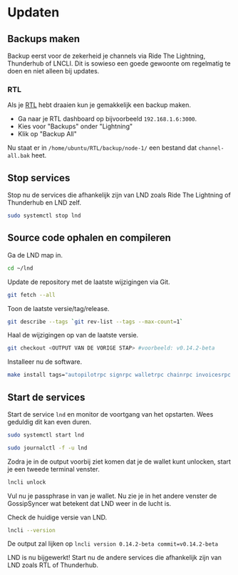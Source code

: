 # Updaten

## Backups maken

Backup eerst voor de zekerheid je channels via Ride The Lightning, Thunderhub of LNCLI. Dit is sowieso een goede gewoonte om regelmatig te doen en niet alleen bij updates.

### RTL

Als je [RTL](https://docs.theroadtonode.com/lightning-extensies/ride-the-lightning) hebt draaien kun je gemakkelijk een backup maken.

* Ga naar je RTL dashboard op bijvoorbeeld `192.168.1.6:3000`. 
* Kies voor "Backups" onder "Lightning"
* Klik op "Backup All"

Nu staat er in `/home/ubuntu/RTL/backup/node-1/` een bestand dat `channel-all.bak` heet.

## Stop services

Stop nu de services die afhankelijk zijn van LND zoals Ride The Lightning of Thunderhub en LND zelf.

```bash
sudo systemctl stop lnd
```

## Source code ophalen en compileren

Ga de LND map in.

```bash
cd ~/lnd
```

Update de repository met de laatste wijzigingen via Git.

```bash
git fetch --all
```

Toon de laatste versie/tag/release.

```bash
git describe --tags `git rev-list --tags --max-count=1`
```

Haal de wijzigingen op van de laatste versie.

```bash
git checkout <OUTPUT VAN DE VORIGE STAP> #voorbeeld: v0.14.2-beta
```

Installeer nu de software.

```bash
make install tags="autopilotrpc signrpc walletrpc chainrpc invoicesrpc routerrpc watchtowerrpc monitoring"
```

## Start de services

Start de service `lnd` en monitor de voortgang van het opstarten. Wees geduldig dit kan even duren.

```bash
sudo systemctl start lnd

sudo journalctl -f -u lnd
```

Zodra je in de output voorbij ziet komen dat je de wallet kunt unlocken, start je een tweede terminal venster.

```bash
lncli unlock
```

Vul nu je passphrase in van je wallet. Nu zie je in het andere venster de GossipSyncer wat betekent dat LND weer in de lucht is.

Check de huidige versie van LND.

```bash
lncli --version
```

De output zal lijken op `lncli version 0.14.2-beta commit=v0.14.2-beta`

LND is nu bijgewerkt! Start nu de andere services die afhankelijk zijn van LND zoals RTL of Thunderhub.

